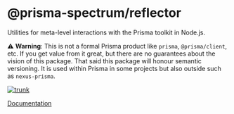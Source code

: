 # @prisma-spectrum/reflector

Utilities for meta-level interactions with the Prisma toolkit in Node.js.

⚠️ **Warning**: This is not a formal Prisma product like `prisma`, `@prisma/client`, etc. If you get value from it great, but there are no guarantees about the vision of this package. That said this package will honour semantic versioning. It is used within Prisma in some projects but also outside such as `nexus-prisma`.

[![trunk](https://github.com/prisma/utils-node/actions/workflows/trunk.yml/badge.svg)](https://github.com/prisma/utils-node/actions/workflows/trunk.yml)

[Documentation](https://paka.dev/npm/@prisma-spectrum/reflector)
